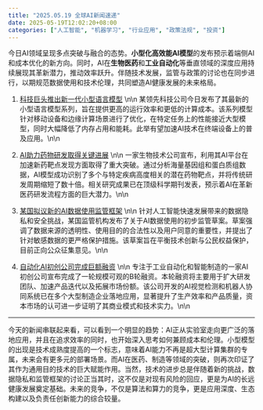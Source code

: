 ```yaml
---
title: "2025.05.19 全球AI新闻速递"
date: 2025-05-19T12:02:20+08:00
categories: ["人工智能", "机器学习", "行业应用", "政策法规", "投资"]
---
```

今日AI领域呈现多点突破与融合的态势。**小型化高效能AI模型**的发布预示着端侧AI和成本优化的新方向。同时，AI在**生物医药**和**工业自动化**等垂直领域的深度应用持续展现其革新潜力，推动效率跃升。伴随技术发展，监管与政策的讨论也在同步进行，以期规范数据使用和技术伦理，共同塑造AI健康发展的未来格局。

1.  [科技巨头推出新一代小型语言模型](https://url.com/techgiant_small_model)
    \n\n
    某领先科技公司今日发布了其最新的小型语言模型系列，旨在提供更高的运行效率和更低的计算成本。该系列模型针对移动设备和边缘计算场景进行了优化，在特定任务上的性能接近大型模型，同时大幅降低了内存占用和能耗。此举有望加速AI技术在终端设备上的普及应用。\n\n

2.  [AI助力药物研发取得关键进展](https://url.com/ai_drug_discovery)
    \n\n
    一家生物技术公司宣布，利用其AI平台在加速新药靶点发现方面取得了重大突破。通过分析海量基因组和蛋白质组数据，AI模型成功识别了多个与特定疾病高度相关的潜在药物靶点，并将传统研发周期缩短了数十倍。相关研究成果已在顶级科学期刊发表，预示着AI在革新医药研发流程方面的巨大潜力。\n\n

3.  [某国拟议新的AI数据使用监管框架](https://url.com/country_ai_regulation)
    \n\n
    针对人工智能快速发展带来的数据隐私和安全挑战，某国监管机构发布了关于AI数据使用的初步监管草案。草案强调了数据来源的透明性、使用目的的合法性以及用户同意的重要性，并提出了针对敏感数据的更严格保护措施。该草案旨在平衡技术创新与公民权益保护，目前正向公众征集意见。\n\n

4.  [自动化AI初创公司完成巨额融资](https://url.com/ai_automation_funding)
    \n\n
    专注于工业自动化和智能制造的一家AI初创公司宣布完成了一轮规模可观的B轮融资。本轮融资将主要用于扩大研发团队、加速产品迭代以及拓展市场份额。该公司开发的AI视觉检测和机器人协同系统已在多个大型制造企业落地应用，显著提升了生产效率和产品质量，资本市场的认可进一步证明了其商业模式和技术实力。\n\n

---

今天的新闻串联起来看，可以看到一个明显的趋势：AI正从实验室走向更广泛的落地应用，并且在追求效率的同时，也开始深入思考如何兼顾成本和伦理。小型模型的出现是技术成熟度提高的一个标志，意味着AI能力不再是超大型计算集群的专属，未来会有更多元的部署场景。而AI在医药、制造等领域的突破，则再次印证了其作为通用目的技术的巨大赋能作用。当然，技术的进步总是伴随着新的挑战，数据隐私和监管框架的讨论正当其时，这不仅是对现有风险的回应，更是为AI的长远健康发展奠定基础。未来的竞争，不仅是算法和算力的竞争，更是应用深度、生态构建以及负责任创新能力的综合较量。